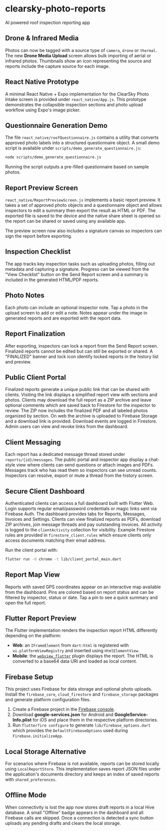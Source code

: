 # clearsky-photo-reports
AI powered roof inspection reporting app

## Drone & Infrared Media

Photos can now be tagged with a source type of `camera`, `drone` or `thermal`.
The new **Drone Media Upload** screen allows bulk importing of aerial or
infrared photos. Thumbnails show an icon representing the source and reports
include the capture source for each image.

## React Native Prototype

A minimal React Native + Expo implementation for the ClearSky Photo Intake screen is provided under `react_native/App.js`. This prototype demonstrates the collapsible inspection sections and photo upload workflow using Expo's image picker.

## Questionnaire Generation Demo

The file `react_native/roofQuestionnaire.js` contains a utility that converts approved photo labels into a structured questionnaire object. A small demo script is available under `scripts/demo_generate_questionnaire.js`:

```bash
node scripts/demo_generate_questionnaire.js
```

Running the script outputs a pre-filled questionnaire based on sample photos.

## Report Preview Screen

`react_native/ReportPreviewScreen.js` implements a basic report preview. It takes a set of approved photo objects and a questionnaire object and allows inspectors to edit a summary then export the result as HTML or PDF. The exported file is saved to the device and the native share sheet is opened so the report can be shared or saved using any available app.

The preview screen now also includes a signature canvas so inspectors can sign the report before exporting.

## Inspection Checklist

The app tracks key inspection tasks such as uploading photos, filling out metadata and capturing a signature.
Progress can be viewed from the "View Checklist" button on the Send Report screen and a summary is included in the generated HTML/PDF reports.

## Photo Notes

Each photo can include an optional inspector note. Tap a photo in the upload screen to add or edit a note. Notes appear under the image in generated reports and are exported with the report data.

## Report Finalization

After exporting, inspectors can lock a report from the Send Report screen. Finalized reports cannot be edited but can still be exported or shared. A "FINALIZED" banner and lock icon identify locked reports in the history list and preview.

## Public Client Portal

Finalized reports generate a unique public link that can be shared with clients. Visiting the link displays a simplified report view with sections and photos. Clients may download the full report as a ZIP archive and leave optional comments which are saved back to Firestore for the inspector to review. The ZIP now includes the finalized PDF and all labeled photos organized by section. On web the archive is uploaded to Firebase Storage and a download link is provided. Download events are logged in Firestore. Admin users can view and revoke links from the dashboard.

## Client Messaging

Each report has a dedicated message thread stored under `reports/{id}/messages`. The public portal and inspector app display a chat-style view where clients can send questions or attach images and PDFs. Messages track who has read them so inspectors can see unread counts. Inspectors can resolve, export or mute a thread from the history screen.

## Secure Client Dashboard

Authenticated clients can access a full dashboard built with Flutter Web. Login supports regular email/password credentials or magic links sent via Firebase Auth. The dashboard provides tabs for Reports, Messages, Invoices and Settings. Clients can view finalized reports as PDFs, download ZIP archives, join message threads and pay outstanding invoices. All activity is logged to the `clientActivity` collection for visibility. Example Firestore rules are provided in `firestore_client.rules` which ensure clients only access documents matching their email address.

Run the client portal with:

```bash
flutter run -d chrome -t lib/client_portal_main.dart
```

## Report Map View

Reports with saved GPS coordinates appear on an interactive map available from the dashboard. Pins are colored based on report status and can be filtered by inspector, status or date. Tap a pin to see a quick summary and open the full report.

## Flutter Report Preview

The Flutter implementation renders the inspection report HTML differently depending on the platform:

- **Web**: an `IFrameElement` from `dart:html` is registered with `ui.platformViewRegistry` and inserted using `HtmlElementView`.
- **Mobile**: the [`webview_flutter`](https://pub.dev/packages/webview_flutter) plugin displays the report. The HTML is converted to a base64 data URI and loaded as local content.

## Firebase Setup

This project uses Firebase for data storage and optional photo uploads. Install the `firebase_core`, `cloud_firestore` and `firebase_storage` packages and generate platform configuration files.

1. Create a Firebase project in the [Firebase console](https://console.firebase.google.com).
2. Download **google-services.json** for Android and **GoogleService-Info.plist** for iOS and place them in the respective platform directories.
3. Run `flutterfire configure` to generate `lib/firebase_options.dart` which provides the `DefaultFirebaseOptions` used during `Firebase.initializeApp`.

## Local Storage Alternative

For scenarios where Firebase is not available, reports can be stored locally using `LocalReportStore`. This implementation saves report JSON files under the application's documents directory and keeps an index of saved reports with `shared_preferences`.

## Offline Mode

When connectivity is lost the app now stores draft reports in a local Hive database. A small "Offline" badge appears in the dashboard and all Firebase calls are skipped. Once a connection is detected a sync button uploads any pending drafts and clears the local storage.
